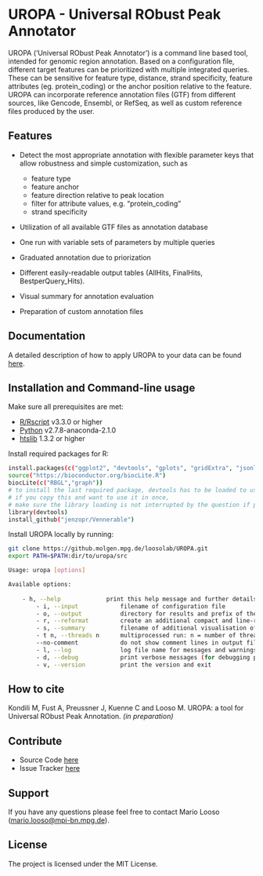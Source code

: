 UROPA - Universal RObust Peak Annotator
=======================================

UROPA (‘Universal RObust Peak Annotator’) is a command line based tool, intended for genomic region
annotation. Based on a configuration file, different target features can be prioritized with multiple integrated queries. 
These can be sensitive for feature type, distance, strand specificity, feature attributes (eg. protein_coding) or the anchor position relative to the feature. 
UROPA can incorporate reference annotation files (GTF) from different sources, like Gencode, Ensembl, or RefSeq, 
as well as custom reference files produced by the user.

Features
--------

-  Detect the most appropriate annotation with flexible parameter keys that allow
   robustness and simple customization, such as
   
   -  feature type
   -  feature anchor
   -  feature direction relative to peak location
   -  filter for attribute values, e.g. “protein\_coding”
   -  strand specificity

-  Utilization of all available GTF files as annotation database
-  One run with variable sets of parameters by multiple queries
-  Graduated annotation due to priorization
-  Different easily-readable output tables (AllHits, FinalHits, BestperQuery\_Hits).
-  Visual summary for annotation evaluation
-  Preparation of custom annotation files

Documentation
--------------
A detailed description of how to apply UROPA to your data can be found [here](http://uropa-manual.readthedocs.io/).

Installation and Command-line usage
------------------------------------
Make sure all prerequisites are met:

- [R/Rscript](http://www.r-project.org/)  v3.3.0 or higher
- [Python](http://continuum.io/downloads) v2.7.8-anaconda-2.1.0
- [htslib](http://www.htslib.org/download/) 1.3.2 or higher

Install required packages for R:
```bash
install.packages(c("ggplot2", "devtools", "gplots", "gridExtra", "jsonlite", "VennDiagram"))
source("https://bioconductor.org/biocLite.R")
biocLite(c("RBGL","graph"))
# to install the last required package, devtools has to be loaded to use the install from github function
# if you copy this and want to use it in once, 
# make sure the library loading is not interrupted by the question if present packages should be updated
library(devtools)
install_github("jenzopr/Vennerable")
```

Install UROPA locally by running:

```bash
git clone https://github.molgen.mpg.de/loosolab/UROPA.git
export PATH=$PATH:dir/to/uropa/src
```

```bash                        
Usage: uropa [options]          

Available options:
	
	- h, --help             print this help message and further details on the configuration file
        - i, --input            filename of configuration file
        - o, --output           directory for results and prefix of the output file name
        - r, --reformat         create an additional compact and line-reduced table as result file
        - s, --summary          filename of additional visualisation of results in graphical format
        - t n, --threads n      multiprocessed run: n = number of threads to run annotation process
        --no-comment            do not show comment lines in output files
        - l, --log              log file name for messages and warnings
        - d, --debug            print verbose messages (for debugging purposes)
        - v, --version          print the version and exit
```

How to cite
-----------

Kondili M, Fust A, Preussner J, Kuenne C and Looso M. UROPA: a tool for Universal RObust Peak Annotation. *(in preparation)*

Contribute
----------

* Source Code [here](https://github.molgen.mpg.de/loosolab/UROPA)
* Issue Tracker [here](https://github.molgen.mpg.de/loosolab/UROPA/issues)

Support
-------

If you have any questions please feel free to contact Mario Looso (mario.looso@mpi-bn.mpg.de).

License
-------

The project is licensed under the MIT License.
